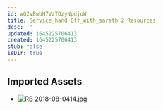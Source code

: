 ```yaml
---
id: wG2vBwbH7VzTOzyNpdjoW
title: Service_hand Off_with_sarath 2 Resources
desc: ''
updated: 1645225706413
created: 1645225706413
stub: false
isDir: true
---
```

## Imported Assets
- ![RB 2018-08-0414.jpg](/assets/rb-2018-08-0414.jpg)
